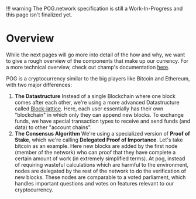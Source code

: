 <!-- prettier-ignore -->
!!! warning
    The POG.network specification is still a Work-In-Progress and this page isn't finalized yet.

# Overview

While the next pages will go more into detail of the how and why, we want to give a rough overview of the components that make up our currency.
For a more technical overview, check out champ's documentation [here](https://pog.network/champ/overview/).

POG is a cryptocurrency similar to the big players like Bitcoin and Ethereum, with two major differences:

1. **The Datastructure**
   Instead of a single Blockchain where one block comes after each other, we're using a more advanced Datastructure called [Block-lattice](ledger.md).
   Here, each user essentially has their own "blockchain" in which only they can append new blocks. To exchange funds, we have special transaction types to receive and send funds (and data) to other "account chains".
2. **The Consensus Algorithm**
   We're using a specialized version of **Proof of Stake**, which we're calling **Delegated Proof of Importance**.
   Let's take bitcoin as an example. Here new blocks are added by the first node (member of the network) who can proof that they have complete a certain amount of work (in extremely simplified terms). At pog, instead of requiring wasteful calculations which are harmful to the environment, nodes are delegated by the rest of the network to do the verification of new blocks. These nodes are comparable to a voted parliament, which handles important questions and votes on features relevant to our cryptocurrency.

